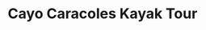 ---
order: 24
image: "https://cdn.filestackcontent.com/daiIodhMQ4qNc7pajvf2/convert?cache=true&compress=true&quality=90&w=1000&fit=max"
title: Cayo Caracoles Kayak Tour
infose: 8am $39.99 pp | 11:30am $59.99 pp | 4pm $59.99 pp
link: "https://fareharbor.com/embeds/book/kayakingparguera/items/243799/calendar/2025/10/?asn=fhdn&asn-ref=turisteandoenpuertorico&ref=turisteandoenpuertorico&marketplace=yes&flow=no&full-items=yes"
---